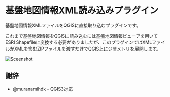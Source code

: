 # 基盤地図情報XML読み込みプラグイン

基盤地図情報XMLファイルをQGISに直接取り込むプラグインです。

これまで基盤地図情報をQGISに読み込むには基盤地図情報ビューアを用いてESRI Shapefileに変換する必要がありましたが、このプラグインではXMLファイルかXMLを含むZIPファイルを渡すだけでQGIS上にジオメトリを展開します。

![Sceenshot](help/source/_static/img/FGDLoader-Archive.png)

## 謝辞

* @muranamihdk - QGIS3対応

